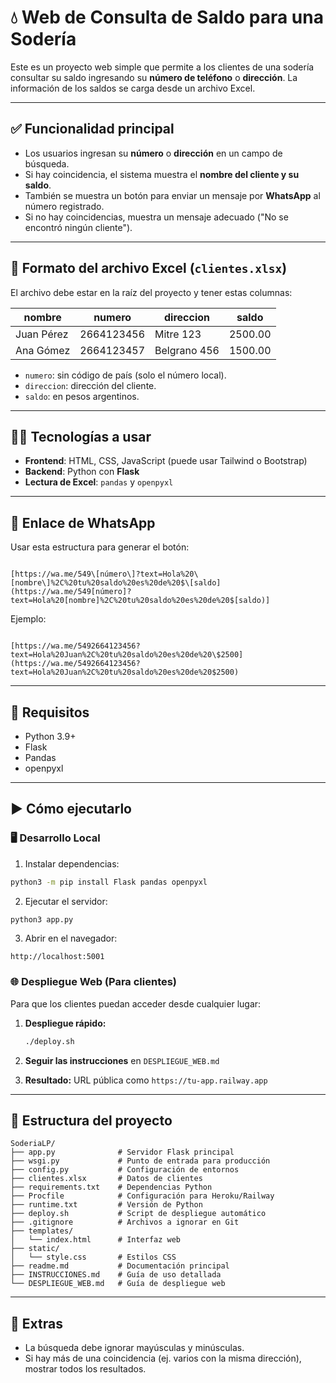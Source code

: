 
# 💧 Web de Consulta de Saldo para una Sodería

Este es un proyecto web simple que permite a los clientes de una sodería consultar su saldo ingresando su **número de teléfono** o **dirección**. La información de los saldos se carga desde un archivo Excel.

---

## ✅ Funcionalidad principal

- Los usuarios ingresan su **número** o **dirección** en un campo de búsqueda.
- Si hay coincidencia, el sistema muestra el **nombre del cliente y su saldo**.
- También se muestra un botón para enviar un mensaje por **WhatsApp** al número registrado.
- Si no hay coincidencias, muestra un mensaje adecuado ("No se encontró ningún cliente").

---

## 📁 Formato del archivo Excel (`clientes.xlsx`)

El archivo debe estar en la raíz del proyecto y tener estas columnas:

| nombre      | numero       | direccion        | saldo   |
|-------------|--------------|------------------|---------|
| Juan Pérez  | 2664123456   | Mitre 123        | 2500.00 |
| Ana Gómez   | 2664123457   | Belgrano 456     | 1500.00 |

- `numero`: sin código de país (solo el número local).
- `direccion`: dirección del cliente.
- `saldo`: en pesos argentinos.

---

## 🧑‍💻 Tecnologías a usar

- **Frontend**: HTML, CSS, JavaScript (puede usar Tailwind o Bootstrap)
- **Backend**: Python con **Flask**
- **Lectura de Excel**: `pandas` y `openpyxl`

---

## 🔗 Enlace de WhatsApp

Usar esta estructura para generar el botón:

```

[https://wa.me/549\[número\]?text=Hola%20\[nombre\]%2C%20tu%20saldo%20es%20de%20$\[saldo](https://wa.me/549[número]?text=Hola%20[nombre]%2C%20tu%20saldo%20es%20de%20$[saldo)]

```

Ejemplo:

```

[https://wa.me/5492664123456?text=Hola%20Juan%2C%20tu%20saldo%20es%20de%20\$2500](https://wa.me/5492664123456?text=Hola%20Juan%2C%20tu%20saldo%20es%20de%20$2500)

````

---

## 🧠 Requisitos

- Python 3.9+
- Flask
- Pandas
- openpyxl

---

## ▶️ Cómo ejecutarlo

### 🖥️ Desarrollo Local

1. Instalar dependencias:

```bash
python3 -m pip install Flask pandas openpyxl
```

2. Ejecutar el servidor:

```bash
python3 app.py
```

3. Abrir en el navegador:

```
http://localhost:5001
```

### 🌐 Despliegue Web (Para clientes)

Para que los clientes puedan acceder desde cualquier lugar:

1. **Despliegue rápido:**
   ```bash
   ./deploy.sh
   ```

2. **Seguir las instrucciones** en `DESPLIEGUE_WEB.md`

3. **Resultado:** URL pública como `https://tu-app.railway.app`

---

## 📂 Estructura del proyecto

```
SoderiaLP/
├── app.py              # Servidor Flask principal
├── wsgi.py             # Punto de entrada para producción
├── config.py           # Configuración de entornos
├── clientes.xlsx       # Datos de clientes
├── requirements.txt    # Dependencias Python
├── Procfile            # Configuración para Heroku/Railway
├── runtime.txt         # Versión de Python
├── deploy.sh           # Script de despliegue automático
├── .gitignore          # Archivos a ignorar en Git
├── templates/
│   └── index.html      # Interfaz web
├── static/
│   └── style.css       # Estilos CSS
├── readme.md           # Documentación principal
├── INSTRUCCIONES.md    # Guía de uso detallada
└── DESPLIEGUE_WEB.md   # Guía de despliegue web
```

---

## 📝 Extras

* La búsqueda debe ignorar mayúsculas y minúsculas.
* Si hay más de una coincidencia (ej. varios con la misma dirección), mostrar todos los resultados.

```

